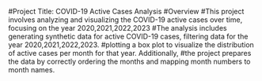 #Project Title: COVID-19 Active Cases Analysis
#Overview
#This project involves analyzing and visualizing the COVID-19 active cases over time, focusing on the year 2020,2021,2022,2023
#The analysis includes generating synthetic data for active COVID-19 cases, filtering data for the year 2020,2021,2022,2023.
#plotting a box plot to visualize the distribution of active cases per month for that year. Additionally, 
#the project prepares the data by correctly ordering the months and mapping month numbers to month names.

